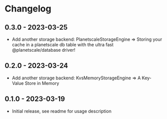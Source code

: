# Changelog 

## 0.3.0 - 2023-03-25

- Add another storage backend: PlanetscaleStorageEngine => Storing your cache in a planetscale db table with the ultra fast @planetscale/database driver!

## 0.2.0 - 2023-03-24 

- Add another storage backend: KvsMemoryStorageEngine => A Key-Value Store in Memory

## 0.1.0 - 2023-03-19 

- Initial release, see readme for usage description